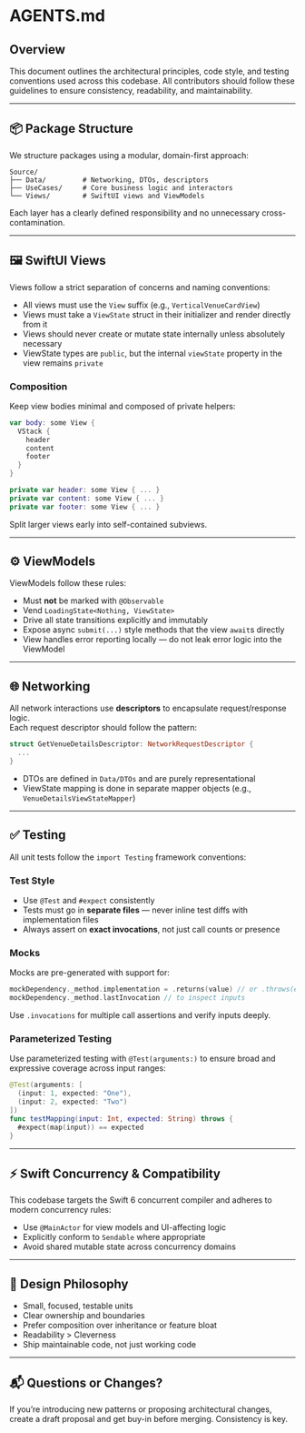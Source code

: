 # AGENTS.md

## Overview

This document outlines the architectural principles, code style, and testing conventions used across this codebase. All contributors should follow these guidelines to ensure consistency, readability, and maintainability.

---

## 📦 Package Structure

We structure packages using a modular, domain-first approach:

```
Source/
├── Data/         # Networking, DTOs, descriptors
├── UseCases/     # Core business logic and interactors
└── Views/        # SwiftUI views and ViewModels
```

Each layer has a clearly defined responsibility and no unnecessary cross-contamination.

---

## 🖼 SwiftUI Views

Views follow a strict separation of concerns and naming conventions:

- All views must use the `View` suffix (e.g., `VerticalVenueCardView`)
- Views must take a `ViewState` struct in their initializer and render directly from it
- Views should never create or mutate state internally unless absolutely necessary
- ViewState types are `public`, but the internal `viewState` property in the view remains `private`

### Composition

Keep view bodies minimal and composed of private helpers:
```swift
var body: some View {
  VStack {
    header
    content
    footer
  }
}

private var header: some View { ... }
private var content: some View { ... }
private var footer: some View { ... }
```

Split larger views early into self-contained subviews.

---

## ⚙️ ViewModels

ViewModels follow these rules:

- Must **not** be marked with `@Observable`
- Vend `LoadingState<Nothing, ViewState>`
- Drive all state transitions explicitly and immutably
- Expose async `submit(...)` style methods that the view `await`s directly
- View handles error reporting locally — do not leak error logic into the ViewModel

---

## 🌐 Networking

All network interactions use **descriptors** to encapsulate request/response logic.  
Each request descriptor should follow the pattern:

```swift
struct GetVenueDetailsDescriptor: NetworkRequestDescriptor {
  ...
}
```

- DTOs are defined in `Data/DTOs` and are purely representational
- ViewState mapping is done in separate mapper objects (e.g., `VenueDetailsViewStateMapper`)

---

## ✅ Testing

All unit tests follow the `import Testing` framework conventions:

### Test Style

- Use `@Test` and `#expect` consistently
- Tests must go in **separate files** — never inline test diffs with implementation files
- Always assert on **exact invocations**, not just call counts or presence

### Mocks

Mocks are pre-generated with support for:

```swift
mockDependency._method.implementation = .returns(value) // or .throws(error)
mockDependency._method.lastInvocation // to inspect inputs
```

Use `.invocations` for multiple call assertions and verify inputs deeply.

### Parameterized Testing

Use parameterized testing with `@Test(arguments:)` to ensure broad and expressive coverage across input ranges:

```swift
@Test(arguments: [
  (input: 1, expected: "One"),
  (input: 2, expected: "Two")
])
func testMapping(input: Int, expected: String) throws {
  #expect(map(input)) == expected
}
```

---

## ⚡️ Swift Concurrency & Compatibility

This codebase targets the Swift 6 concurrent compiler and adheres to modern concurrency rules:

- Use `@MainActor` for view models and UI-affecting logic
- Explicitly conform to `Sendable` where appropriate
- Avoid shared mutable state across concurrency domains

---

## 🧠 Design Philosophy

- Small, focused, testable units
- Clear ownership and boundaries
- Prefer composition over inheritance or feature bloat
- Readability > Cleverness
- Ship maintainable code, not just working code

---

## 📬 Questions or Changes?

If you’re introducing new patterns or proposing architectural changes, create a draft proposal and get buy-in before merging. Consistency is key.
